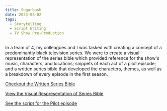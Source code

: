 ```yaml
---
title: Sugarbush
date: 2024-08-02
tags:
  - Storytelling
  - Script Writing
  - TV Show Pre-Production  
---
```


 In a team of 4, my colleagues and I was tasked with creating a concept of a predominantly black television series. We were to create a visual representation of the series bible which provided reference for the show's music, characters, and locations; snippets of each act of a pilot episode; and a written series bible that developed the characters, themes, as well as a breakdown of every episode in the first season. 

[Checkout the Written Series Bible](https://docs.google.com/document/d/1Vq-PJ3OuI5aDqIxeb0se-_cSbxe-0AD2cVn7LGJYXBY/edit?usp=sharing)

[View the Visual Respresentation of Series Bible](https://www.canva.com/design/DAGLC-vmxVM/eyrj2lER_Oug3bQUnTEqEg/edit?utm_content=DAGLC-vmxVM&utm_campaign=designshare&utm_medium=link2&utm_source=sharebutton)

[See the script for the Pilot episode](https://docs.google.com/document/d/11zQEqPyqh0X8tHwvFELgL5_AklaUMK84HnwJ4HDrUHU/edit?usp=sharing)

